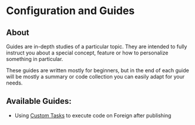 # Configuration and Guides

## About

Guides are in-depth studies of a particular topic.
They are intended to fully instruct you about a special concept, feature or how to personalize something in particular.

These guides are written mostly for beginners, but in the end of each guide will be mostly a summary or code collection you can easily adapt for your needs.

## Available Guides:

* Using [Custom Tasks](CustomTasks.md) to execute code on Foreign after publishing
